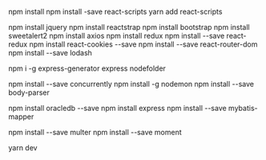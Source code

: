 npm install
npm install -save react-scripts
yarn add react-scripts

npm install jquery 
npm install reactstrap
npm install bootstrap
npm install sweetalert2
npm install axios
npm install redux
npm install --save react-redux
npm install react-cookies --save
npm install --save react-router-dom
npm install --save lodash

npm i -g express-generator
express nodefolder

npm install --save concurrently
npm install -g nodemon
npm install --save body-parser

npm install oracledb --save
npm install express
npm install --save mybatis-mapper

npm install --save multer
npm install --save moment

yarn dev
